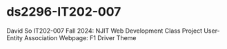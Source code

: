 # ds2296-IT202-007
David So
IT202-007 Fall 2024: NJIT
Web Development Class Project
User-Entity Association Webpage: F1 Driver Theme